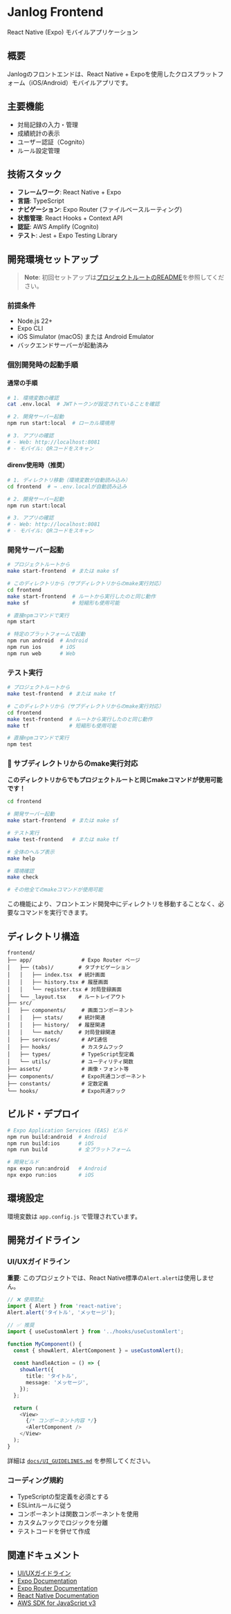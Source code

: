 # Janlog Frontend

React Native (Expo) モバイルアプリケーション

## 概要

Janlogのフロントエンドは、React Native + Expoを使用したクロスプラットフォーム（iOS/Android）モバイルアプリです。

## 主要機能

- 対局記録の入力・管理
- 成績統計の表示
- ユーザー認証（Cognito）
- ルール設定管理

## 技術スタック

- **フレームワーク**: React Native + Expo
- **言語**: TypeScript
- **ナビゲーション**: Expo Router (ファイルベースルーティング)
- **状態管理**: React Hooks + Context API
- **認証**: AWS Amplify (Cognito)
- **テスト**: Jest + Expo Testing Library

## 開発環境セットアップ

> **Note**: 初回セットアップは[プロジェクトルートのREADME](../README.md)を参照してください。

### 前提条件

- Node.js 22+
- Expo CLI
- iOS Simulator (macOS) または Android Emulator
- バックエンドサーバーが起動済み

### 個別開発時の起動手順

#### 通常の手順
```bash
# 1. 環境変数の確認
cat .env.local  # JWTトークンが設定されていることを確認

# 2. 開発サーバー起動
npm run start:local  # ローカル環境用

# 3. アプリの確認
# - Web: http://localhost:8081
# - モバイル: QRコードをスキャン
```

#### direnv使用時（推奨）
```bash
# 1. ディレクトリ移動（環境変数が自動読み込み）
cd frontend  # → .env.localが自動読み込み

# 2. 開発サーバー起動
npm run start:local

# 3. アプリの確認
# - Web: http://localhost:8081
# - モバイル: QRコードをスキャン
```

### 開発サーバー起動

```bash
# プロジェクトルートから
make start-frontend  # または make sf

# このディレクトリから（サブディレクトリからのmake実行対応）
cd frontend
make start-frontend  # ルートから実行したのと同じ動作
make sf              # 短縮形も使用可能

# 直接npmコマンドで実行
npm start

# 特定のプラットフォームで起動
npm run android  # Android
npm run ios      # iOS
npm run web      # Web
```

### テスト実行

```bash
# プロジェクトルートから
make test-frontend  # または make tf

# このディレクトリから（サブディレクトリからのmake実行対応）
cd frontend
make test-frontend  # ルートから実行したのと同じ動作
make tf             # 短縮形も使用可能

# 直接npmコマンドで実行
npm test
```

### 📁 サブディレクトリからのmake実行対応

**このディレクトリからでもプロジェクトルートと同じmakeコマンドが使用可能です！**

```bash
cd frontend

# 開発サーバー起動
make start-frontend  # または make sf

# テスト実行
make test-frontend   # または make tf

# 全体のヘルプ表示
make help

# 環境確認
make check

# その他全てのmakeコマンドが使用可能
```

この機能により、フロントエンド開発中にディレクトリを移動することなく、必要なコマンドを実行できます。

## ディレクトリ構造

```
frontend/
├── app/                # Expo Router ページ
│   ├── (tabs)/        # タブナビゲーション
│   │   ├── index.tsx  # 統計画面
│   │   ├── history.tsx # 履歴画面
│   │   └── register.tsx # 対局登録画面
│   └── _layout.tsx    # ルートレイアウト
├── src/
│   ├── components/     # 画面コンポーネント
│   │   ├── stats/     # 統計関連
│   │   ├── history/   # 履歴関連
│   │   └── match/     # 対局登録関連
│   ├── services/       # API通信
│   ├── hooks/          # カスタムフック
│   ├── types/          # TypeScript型定義
│   └── utils/          # ユーティリティ関数
├── assets/             # 画像・フォント等
├── components/         # Expo共通コンポーネント
├── constants/          # 定数定義
└── hooks/              # Expo共通フック
```

## ビルド・デプロイ

```bash
# Expo Application Services (EAS) ビルド
npm run build:android  # Android
npm run build:ios      # iOS
npm run build          # 全プラットフォーム

# 開発ビルド
npx expo run:android   # Android
npx expo run:ios       # iOS
```

## 環境設定

環境変数は `app.config.js` で管理されています。

## 開発ガイドライン

### UI/UXガイドライン

**重要**: このプロジェクトでは、React Native標準の`Alert.alert`は使用しません。

```typescript
// ❌ 使用禁止
import { Alert } from 'react-native';
Alert.alert('タイトル', 'メッセージ');

// ✅ 推奨
import { useCustomAlert } from '../hooks/useCustomAlert';

function MyComponent() {
  const { showAlert, AlertComponent } = useCustomAlert();
  
  const handleAction = () => {
    showAlert({
      title: 'タイトル',
      message: 'メッセージ',
    });
  };

  return (
    <View>
      {/* コンポーネント内容 */}
      <AlertComponent />
    </View>
  );
}
```

詳細は [`docs/UI_GUIDELINES.md`](./docs/UI_GUIDELINES.md) を参照してください。

### コーディング規約

- TypeScriptの型定義を必須とする
- ESLintルールに従う
- コンポーネントは関数コンポーネントを使用
- カスタムフックでロジックを分離
- テストコードを併せて作成

## 関連ドキュメント

- [UI/UXガイドライン](./docs/UI_GUIDELINES.md)
- [Expo Documentation](https://docs.expo.dev/)
- [Expo Router Documentation](https://docs.expo.dev/router/introduction/)
- [React Native Documentation](https://reactnative.dev/docs/getting-started)
- [AWS SDK for JavaScript v3](https://docs.aws.amazon.com/AWSJavaScriptSDK/v3/latest/)